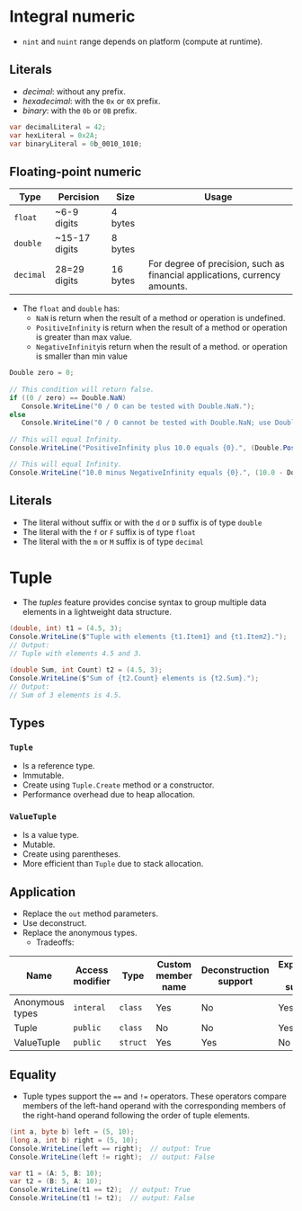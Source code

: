 # Integral numeric
- `nint` and `nuint` range depends on platform (compute at runtime).
## Literals
- *decimal*: without any prefix.
- *hexadecimal*: with the `0x` or `0X` prefix.
- *binary*: with the `0b` or `0B` prefix.
```c#
var decimalLiteral = 42;
var hexLiteral = 0x2A;
var binaryLiteral = 0b_0010_1010;
```
## Floating-point numeric

| Type      | Percision     | Size     | Usage                                                                      |
| --------- | ------------- | -------- | -------------------------------------------------------------------------- |
| `float`   | ~6-9 digits   | 4 bytes  |                                                                            |
| `double`  | ~15-17 digits | 8 bytes  |                                                                            |
| `decimal` | 28=29 digits  | 16 bytes | For degree of precision, such as financial applications, currency amounts. |
- The `float` and `double` has:
	- `NaN` is return when the result of a method or operation is undefined.
	- `PositiveInfinity` is return when the result of a method or operation is greater than max value.
	- `NegativeInfinity`is return when the result of a method. or operation is smaller than min value
```c#
Double zero = 0;
  
// This condition will return false.
if ((0 / zero) == Double.NaN)
   Console.WriteLine("0 / 0 can be tested with Double.NaN.");
else
   Console.WriteLine("0 / 0 cannot be tested with Double.NaN; use Double.IsNan() instead.");
   
// This will equal Infinity.
Console.WriteLine("PositiveInfinity plus 10.0 equals {0}.", (Double.PositiveInfinity + 10.0).ToString());

// This will equal Infinity.
Console.WriteLine("10.0 minus NegativeInfinity equals {0}.", (10.0 - Double.NegativeInfinity).ToString());
```
## Literals
- The literal without suffix or with the `d` or `D` suffix is of type `double`
- The literal with the `f` or `F` suffix is of type `float`
- The literal with the `m` or `M` suffix is of type `decimal`
# Tuple
- The _tuples_ feature provides concise syntax to group multiple data elements in a lightweight data structure.
```c#
(double, int) t1 = (4.5, 3);
Console.WriteLine($"Tuple with elements {t1.Item1} and {t1.Item2}.");
// Output:
// Tuple with elements 4.5 and 3.

(double Sum, int Count) t2 = (4.5, 3);
Console.WriteLine($"Sum of {t2.Count} elements is {t2.Sum}.");
// Output:
// Sum of 3 elements is 4.5.
```
## Types
### `Tuple`
- Is a reference type.
- Immutable.
- Create using `Tuple.Create` method or a constructor.
- Performance overhead due to heap allocation.
### `ValueTuple`
- Is a value type.
- Mutable.
- Create using parentheses.
- More efficient than `Tuple` due to stack allocation.
## Application
- Replace the `out` method parameters.
- Use deconstruct.
- Replace the anonymous types.
	- Tradeoffs:

| Name            | Access modifier | Type     | Custom member name | Deconstruction support | Expression tree support |
| --------------- | --------------- | -------- | ------------------ | ---------------------- | ----------------------- |
| Anonymous types | `interal`       | `class`  | Yes                | No                     | Yes                     |
| Tuple           | `public`        | `class`  | No                 | No                     | Yes                     |
| ValueTuple      | `public`        | `struct` | Yes                | Yes                    | No                      |

## Equality
- Tuple types support the `==` and `!=` operators. These operators compare members of the left-hand operand with the corresponding members of the right-hand operand following the order of tuple elements.
```c#
(int a, byte b) left = (5, 10);
(long a, int b) right = (5, 10);
Console.WriteLine(left == right);  // output: True
Console.WriteLine(left != right);  // output: False

var t1 = (A: 5, B: 10);
var t2 = (B: 5, A: 10);
Console.WriteLine(t1 == t2);  // output: True
Console.WriteLine(t1 != t2);  // output: False
```